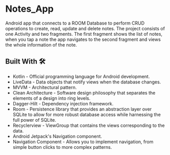 # Notes_App
Android app that connects to a ROOM Database to perform CRUD operations to create, read, update and delete notes. The project consists of one Activity and two fragments. The first fragment shows the list of notes, when you tap a note the app navigates to the second fragment and views the whole information of the note.

## Built With 🛠 <br />
- Kotlin - Official programming language for Android development. <br />
- LiveData - Data objects that notify views when the database changes. <br />
- MVVM - Architectural pattern. <br />
- Clean Architecture - Software design philosophy that separates the elements of a design into ring levels.
- Dagger-Hilt - Dependency injection framework. <br />
- Room - Persistence library that provides an abstraction layer over SQLite to allow for more robust database access while harnessing the full power of SQLite. <br />
- Recyclerview - ViewGroup that contains the views corresponding to the data. <br />
- Android Jetpack's Navigation component. <br />
- Navigation Component - Allows you to implement navigation, from simple button clicks to more complex patterns.
